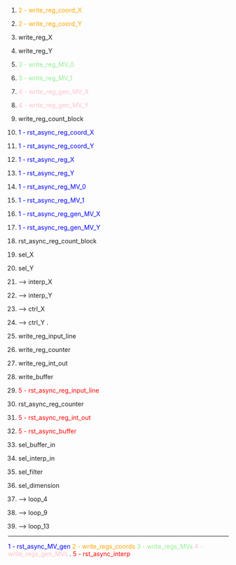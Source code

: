 1. <span style="color:orange">2 - write_reg_coord_X</span>
2. <span style="color:orange">2 - write_reg_coord_Y</span>
3. write_reg_X
4. write_reg_Y
5. <span style="color:lightgreen">3 - write_reg_MV_0</span>
6. <span style="color:lightgreen">3 - write_reg_MV_1</span>
7. <span style="color:pink">4 - write_reg_gen_MV_X</span>
8. <span style="color:pink">4 - write_reg_gen_MV_Y</span>
9. write_reg_count_block
10. <span style="color:blue">1 - rst_async_reg_coord_X</span>
11. <span style="color:blue">1 - rst_async_reg_coord_Y</span>
12. <span style="color:blue">1 - rst_async_reg_X</span>
13. <span style="color:blue">1 - rst_async_reg_Y</span>
14. <span style="color:blue">1 - rst_async_reg_MV_0</span>
15. <span style="color:blue">1 - rst_async_reg_MV_1</span>
16. <span style="color:blue">1 - rst_async_reg_gen_MV_X</span>
17. <span style="color:blue">1 - rst_async_reg_gen_MV_Y</span>
18. rst_async_reg_count_block
19. sel_X
20. sel_Y
21. --> interp_X
22. --> interp_Y
23. --> ctrl_X
24. --> ctrl_Y
    .

25. write_reg_input_line
26. write_reg_counter
27. write_reg_int_out
28. write_buffer
29. <span style="color:red">5 - rst_async_reg_input_line</span>
30. rst_async_reg_counter
31. <span style="color:red">5 - rst_async_reg_int_out</span>
32. <span style="color:red">5 - rst_async_buffer</span>
33. sel_buffer_in
34. sel_interp_in
35. sel_filter
36. sel_dimension
37. --> loop_4
38. --> loop_9
39. --> loop_13

---
<span style="color:blue">1 - rst_async_MV_gen</span>
<span style="color:orange">2 - write_regs_coords</span>
<span style="color:lightgreen">3 - write_regs_MVs</span>
<span style="color:pink">4 - write_regs_gen_MVs</span>
.
<span style="color:red">5 - rst_async_interp</span>